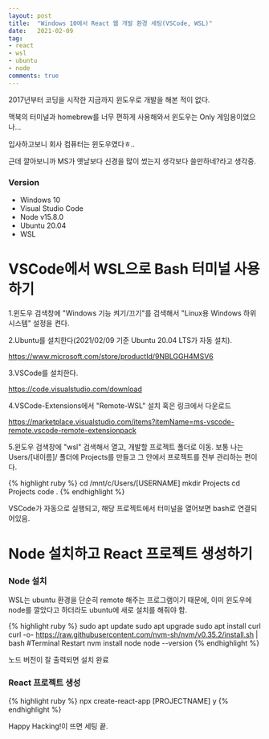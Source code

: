 ```yaml
---
layout: post
title:  "Windows 10에서 React 웹 개발 환경 세팅(VSCode, WSL)"
date:   2021-02-09
tag:
- react
- wsl
- ubuntu
- node
comments: true
---
```


2017년부터 코딩을 시작한 지금까지 윈도우로 개발을 해본 적이 없다.

맥북의 터미널과 homebrew를 너무 편하게 사용해와서 윈도우는 Only 게임용이었으나...

입사하고보니 회사 컴퓨터는 윈도우였다ㅎ..

근데 깔아보니까 MS가 옛날보다 신경을 많이 썼는지 생각보다 쓸만하네?라고 생각중.

### Version

  - Windows 10
  - Visual Studio Code
  - Node v15.8.0
  - Ubuntu 20.04
  - WSL

# VSCode에서 WSL으로 Bash 터미널 사용하기

1.윈도우 검색창에 "Windows 기능 켜기/끄기"를 검색해서 "Linux용 Windows 하위 시스템" 설정을 켠다.

2.Ubuntu를 설치한다(2021/02/09 기준 Ubuntu 20.04 LTS가 자동 설치). 

https://www.microsoft.com/store/productId/9NBLGGH4MSV6

3.VSCode를 설치한다. 

https://code.visualstudio.com/download

4.VSCode-Extensions에서 "Remote-WSL" 설치 혹은 링크에서 다운로드 

https://marketplace.visualstudio.com/items?itemName=ms-vscode-remote.vscode-remote-extensionpack

5.윈도우 검색창에 "wsl" 검색해서 열고, 개발할 프로젝트 폴더로 이동. 보통 나는 Users/[내이름]/ 폴더에 Projects를 만들고 그 안에서 프로젝트를 전부 관리하는 편이다.


{% highlight ruby %}
cd /mnt/c/Users/[USERNAME]
mkdir Projects
cd Projects
code .
{% endhighlight %}


VSCode가 자동으로 실행되고, 해당 프로젝트에서 터미널을 열어보면 bash로 연결되어있음.

# Node 설치하고 React 프로젝트 생성하기

### Node 설치

WSL는 ubuntu 환경을 단순히 remote 해주는 프로그램이기 때문에, 이미 윈도우에 node를 깔았다고 하더라도 ubuntu에 새로 설치를 해줘야 함.


{% highlight ruby %}
sudo apt update
sudo apt upgrade
sudo apt install curl
curl -o- https://raw.githubusercontent.com/nvm-sh/nvm/v0.35.2/install.sh | bash
#Terminal Restart
nvm install node
node --version
{% endhighlight %}



노드 버전이 잘 출력되면 설치 완료

### React 프로젝트 생성

{% highlight ruby %}
npx create-react-app [PROJECTNAME]
y
{% endhighlight %}


Happy Hacking!이 뜨면 세팅 끝.




